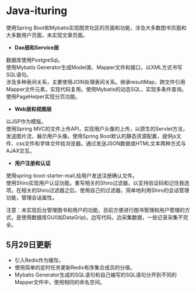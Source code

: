 # Java-ituring

使用Spring Boot和Mybatis实现图灵社区的页面和功能，涉及大多数图书页面和大多数用户页面，未实现文章页面。

- **Dao层和Service层**

数据库使用PostgreSql。  
使用Mybatis Generator生成Model类、Mapper文件和接口，以XML方式书写SQL语句。  
涉及多种表间关系，主要使用JOIN处理表间关系。继承resultMap，跨文件引用Mapper文件元素，实现代码复用。使用Mybatis的动态SQL，实现多条件查询。  
使用PageHelper实现分页功能。

- **Web层和视图层**

以JSP作为模版。  
使用Spring MVC的文件上传API，实现用户头像的上传，以原生的Servlet方法，发送图片流，展示用户头像。使用Spring Boot默认的静态资源配置，提供js文件、css文件和字体文件给浏览器。通过发送JSON数据或HTML文本两种方式与AJAX交互。

- **用户注册和认证**

使用spring-boot-starter-mail,给用户发送注册确认文件。  
使用Shiro实现用户认证功能。重写相关的Shiro过滤器，以支持验证码和记住我选项。在相关的Shiro过滤器之后，使用自己的过滤器，简单地利用Shiro的会话管理功能，管理会话属性。

注意：未实现后台管理图书和用户的功能，目前方便进行图书管理和用户管理的方式，是使用数据库GUI(如DataGrip)。边写代码，边采集数据，一些记录采集不完全。
## 5月29日更新
- 引入Redis作为缓存。
- 使用简单的定时任务更新Redis有序集合成员的分值。
- Mybatis Generator生成的SQL语句和自己编写的SQL语句分开到不同的Mapper文件中，使用相同的命名空间。
